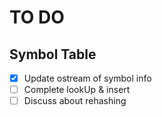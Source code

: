 # TO DO
## Symbol Table
- [x] Update ostream of symbol info
- [ ] Complete lookUp & insert
- [ ] Discuss about rehashing